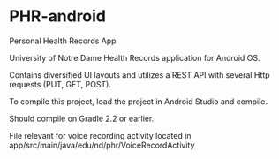 # PHR-android
Personal Health Records App

University of Notre Dame Health Records application for Android OS.

Contains diversified UI layouts and utilizes a REST API with several Http requests (PUT, GET, POST).

To compile this project, load the project in Android Studio and compile. 

Should compile on Gradle 2.2 or earlier.

File relevant for voice recording activity located in app/src/main/java/edu/nd/phr/VoiceRecordActivity
